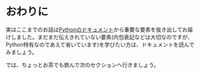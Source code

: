 # おわりに

実はここまでのお話は[Pythonのドキュメント](https://docs.python.org/ja/3/tutorial/index.html)から重要な要素を抜き出してお届けしました。まだまだ伝えきれていない要素(内包表記などは大切なのですが、Python特有なのであえて省いています)を学びたい方は、ドキュメントを読んでみましょう。

では、ちょっとお茶でも飲んで次のセクションへ行きましょう。
